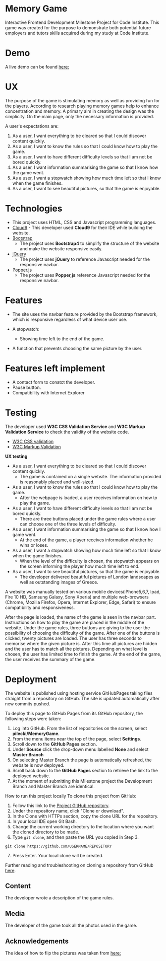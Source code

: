 # Memory Game
Interactive Frontend Development Milestone Project for Code Institute. This game was created for the purpose to demonstrate both potential future employers and tutors skills acquired during my study at Code Institute. 

# Demo
A live demo can be found [here:](https://pilecki.github.io/MemoryGame/)

# UX
The purpose of the game is stimulating memory as well as providing fun for the players. According to research playing memory games help to enhance concentration and memory. 
A primary aim in creating the design was the simplicity. On the main page, only the necessary information is provided.

A user's expectations are:
1.	As a user, I want everything to be cleared so that I could discover content quickly.
2.	As a user, I want to know the rules so that I could know how to play the game.
3.	As a user, I want to have different difficulty levels so that I am not be bored quickly.
4.	As a user, I want information summarising the game so that I know how the game went.
5.	As a user, I want a stopwatch showing how much time left so that I know when the game finishes.
6.	As a user, I want to see beautiful pictures, so that the game is enjoyable. 

# Technologies
- This project uses HTML, CSS and Javascript programming languages.
- [Cloud9](https://c9.io) - This developer used **Cloud9** for their IDE while building the website.
- [Bootstrap](https://www.getbootstrap.com/)
    - The project uses **Bootstrap4** to simplify the structure of the website and make the website responsive easily.
- [jQuery](https://jquery.com/)
    - The project uses **jQuery** to reference Javascript needed for the responsive navbar.
- [Popper.js](https://popper.js.org/)
    - The project uses **Popper,js** reference Javascript needed for the responsive navbar.

# Features

- The site uses the navbar feature provided by the Bootstrap framework, which is responsive regardless of what device user use. 

- A stopwatch:
    - Showing time left to the end of the game.
- A function that prevents choosing the same picture by the user.

# Features left implement
- A contact form to conatct the developer.
- Pause button.
- Compatibility with Internet Explorer



# Testing

The developer used **W3C CSS Validation Service** and **W3C  Markup Validation Service** to check the validity of the website code.

- [W3C CSS validation](https://jigsaw.w3.org/css-validator/)
- [W3C Markup Validation]( https://validator.w3.org/)


**UX testing**
- As a user, I want everything to be cleared so that I could discover content quickly.
    - The game is contained on a single website. The information provided is reasonably placed and well-sized.
- As a user, I want to know the rules so that I could know how to play the game.
    - After the webpage is loaded, a user receives information on how to play the game.
- As a user, I want to have different difficulty levels so that I am not be bored quickly.
    - There are three buttons placed under the game rules where a user can choose one of the three levels of difficulty.
- As a user, I want information summarising the game so that I know how I game went.
    - At the end of the game, a player receives information whether he wins or loses.
- As a user, I want a stopwatch showing how much time left so that I know when the game finishes.
    - When the level of the difficulty is chosen, the stopwatch appears on the screen informing the player how much time left to end.
- As a user, I want to see beautiful pictures, so that the game is enjoyable. 
    - The developer delivered beautiful pictures of London landscapes as well as outstanding images of Greece.

A website was manually tested on various mobile devices(iPhone5,6,7, Ipad, Fire 10 HD, Samsung Galaxy, Sony Xperia) and multiple web-browsers (Chrome, Mozilla Firefox, Opera, Internet Explorer, Edge, Safari) to ensure compatibility and responsiveness. 

After the page is loaded, the name of the game is seen in the navbar part. 
Instructions on how to play the game are placed in the middle of the website. 
Under the game rules, three buttons are giving to the user the possibility of choosing the difficulty of the game. 
After one of the buttons is clicked, twenty pictures are loaded.
The user has three seconds to memorise where the given picture is. After this time all pictures are hidden and the user has to match all the pictures. Depending on what level is chosen, the user has limited time to finish the game.
At the end of the game, the user receives the summary of the game. 




# Deployment
The website is published using hosting service GitHubPages taking files straight from a repository on GitHub. The site is updated automatically after new commits pushed.

To deploy this page to GitHub Pages from its GitHub repository, the following steps were taken:

1. Log into GitHub.
From the list of repositories on the screen, select **pilecki/MemoryGame**.
2. From the menu items near the top of the page, select **Settings**.
3. Scroll down to the **GitHub Pages** section.
4. Under **Source** click the drop-down menu labelled **None** and select **Master Branch**
5. On selecting Master Branch the page is automatically refreshed, the website is now deployed.
6. Scroll back down to the **GitHub Pages** section to retrieve the link to the deployed website.
7. At the moment of submitting this Milestone project the Development Branch and Master Branch are identical.

How to run this project locally
To clone this project from GitHub:

1. Follow this link to the [Project GitHub repository](https://github.com/pilecki/MemoryGame).
2. Under the repository name, click "Clone or download".
3. In the Clone with HTTPs section, copy the clone URL for the repository.
4. In your local IDE open Git Bash.
5. Change the current working directory to the location where you want the cloned directory to be made.
6. Type ```git clone```, and then paste the URL you copied in Step 3.
```console
git clone https://github.com/USERNAME/REPOSITORY
```
7. Press Enter. Your local clone will be created.

Further reading and troubleshooting on cloning a repository from GitHub [here](https://help.github.com/en/articles/cloning-a-repository).

## Content
The developer wrote a description of the game rules.

## Media
The developer of the game took all the photos used in the game. 

## Acknowledgements
The idea of how to flip the pictures was taken from  [here:](https://codepen.io/websamuraj/pen/RJrKaP)
